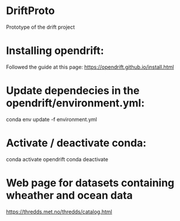 # DriftProto

Prototype of the drift project

# Installing opendrift:

Followed the guide at this page: https://opendrift.github.io/install.html

# Update dependecies in the opendrift/environment.yml:

conda env update -f environment.yml

# Activate / deactivate conda:

conda activate opendrift
conda deactivate

# Web page for datasets containing wheather and ocean data

https://thredds.met.no/thredds/catalog.html
